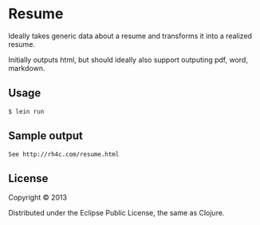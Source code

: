 # Resume

Ideally takes generic data about a resume and transforms it into a realized resume.

Initially outputs html, but should ideally also support outputing pdf, word, markdown.

## Usage

    $ lein run

## Sample output

    See http://rh4c.com/resume.html    

## License

Copyright © 2013

Distributed under the Eclipse Public License, the same as Clojure.
